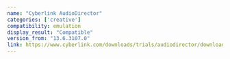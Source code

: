 ```yaml
---
name: "Cyberlink AudioDirector"
categories: ['creative']
compatibility: emulation
display_result: "Compatible"
version_from: "13.6.3107.0"
link: https://www.cyberlink.com/downloads/trials/audiodirector/download_en_IN.html?r=1
---
```

